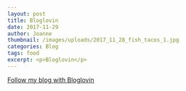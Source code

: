 ```yaml
---
layout: post
title: Bloglovin
date: 2017-11-29
author: Joanne
thumbnail: /images/uploads/2017_11_28_fish_tacos_1.jpg
categories: Blog
tags: food
excerpt: <p>Bloglovin</p>
---
```


<a href="https://www.bloglovin.com/blog/18415085/?claim=k7u9jjqmstw">Follow my blog with Bloglovin</a>
